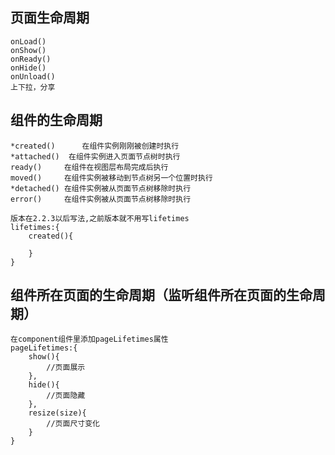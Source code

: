 ## 页面生命周期

```
onLoad()
onShow()
onReady()
onHide()
onUnload()
上下拉，分享
```

## 组件的生命周期

```
*created()  	在组件实例刚刚被创建时执行
*attached()  在组件实例进入页面节点树时执行
ready()	    在组件在视图层布局完成后执行
moved()		在组件实例被移动到节点树另一个位置时执行
*detached()	在组件实例被从页面节点树移除时执行
error()		在组件实例被从页面节点树移除时执行

版本在2.2.3以后写法,之前版本就不用写lifetimes
lifetimes:{
	created(){
		
	}
}
```

## 组件所在页面的生命周期（监听组件所在页面的生命周期）

```
在component组件里添加pageLifetimes属性
pageLifetimes:{
	show(){
		//页面展示
	},
	hide(){
		//页面隐藏
	},
	resize(size){
		//页面尺寸变化
	}
}

```